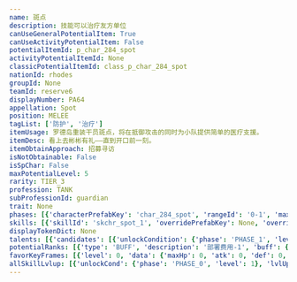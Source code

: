 ```yaml
---
name: 斑点
description: 技能可以治疗友方单位
canUseGeneralPotentialItem: True
canUseActivityPotentialItem: False
potentialItemId: p_char_284_spot
activityPotentialItemId: None
classicPotentialItemId: class_p_char_284_spot
nationId: rhodes
groupId: None
teamId: reserve6
displayNumber: PA64
appellation: Spot
position: MELEE
tagList: ['防护', '治疗']
itemUsage: 罗德岛重装干员斑点，将在抵御攻击的同时为小队提供简单的医疗支援。
itemDesc: 看上去彬彬有礼——直到开口前一刻。
itemObtainApproach: 招募寻访
isNotObtainable: False
isSpChar: False
maxPotentialLevel: 5
rarity: TIER_3
profession: TANK
subProfessionId: guardian
trait: None
phases: [{'characterPrefabKey': 'char_284_spot', 'rangeId': '0-1', 'maxLevel': 40, 'attributesKeyFrames': [{'level': 1, 'data': {'maxHp': 1057, 'atk': 165, 'def': 225, 'magicResistance': 10.0, 'cost': 15, 'blockCnt': 2, 'moveSpeed': 1.0, 'attackSpeed': 100.0, 'baseAttackTime': 1.2, 'respawnTime': 70, 'hpRecoveryPerSec': 0.0, 'spRecoveryPerSec': 1.0, 'maxDeployCount': 1, 'maxDeckStackCnt': 0, 'tauntLevel': 0, 'massLevel': 0, 'baseForceLevel': 0, 'stunImmune': False, 'silenceImmune': False, 'sleepImmune': False, 'frozenImmune': False, 'levitateImmune': False}}, {'level': 40, 'data': {'maxHp': 1429, 'atk': 236, 'def': 331, 'magicResistance': 10.0, 'cost': 15, 'blockCnt': 2, 'moveSpeed': 1.0, 'attackSpeed': 100.0, 'baseAttackTime': 1.2, 'respawnTime': 70, 'hpRecoveryPerSec': 0.0, 'spRecoveryPerSec': 1.0, 'maxDeployCount': 1, 'maxDeckStackCnt': 0, 'tauntLevel': 0, 'massLevel': 0, 'baseForceLevel': 0, 'stunImmune': False, 'silenceImmune': False, 'sleepImmune': False, 'frozenImmune': False, 'levitateImmune': False}}], 'evolveCost': None}, {'characterPrefabKey': 'char_284_spot', 'rangeId': '0-1', 'maxLevel': 55, 'attributesKeyFrames': [{'level': 1, 'data': {'maxHp': 1429, 'atk': 236, 'def': 331, 'magicResistance': 10.0, 'cost': 17, 'blockCnt': 3, 'moveSpeed': 1.0, 'attackSpeed': 100.0, 'baseAttackTime': 1.2, 'respawnTime': 70, 'hpRecoveryPerSec': 0.0, 'spRecoveryPerSec': 1.0, 'maxDeployCount': 1, 'maxDeckStackCnt': 0, 'tauntLevel': 0, 'massLevel': 0, 'baseForceLevel': 0, 'stunImmune': False, 'silenceImmune': False, 'sleepImmune': False, 'frozenImmune': False, 'levitateImmune': False}}, {'level': 55, 'data': {'maxHp': 1833, 'atk': 320, 'def': 442, 'magicResistance': 10.0, 'cost': 17, 'blockCnt': 3, 'moveSpeed': 1.0, 'attackSpeed': 100.0, 'baseAttackTime': 1.2, 'respawnTime': 70, 'hpRecoveryPerSec': 0.0, 'spRecoveryPerSec': 1.0, 'maxDeployCount': 1, 'maxDeckStackCnt': 0, 'tauntLevel': 0, 'massLevel': 0, 'baseForceLevel': 0, 'stunImmune': False, 'silenceImmune': False, 'sleepImmune': False, 'frozenImmune': False, 'levitateImmune': False}}], 'evolveCost': []}]
skills: [{'skillId': 'skchr_spot_1', 'overridePrefabKey': None, 'overrideTokenKey': None, 'levelUpCostCond': [], 'unlockCond': {'phase': 'PHASE_0', 'level': 1}}]
displayTokenDict: None
talents: [{'candidates': [{'unlockCondition': {'phase': 'PHASE_1', 'level': 1}, 'requiredPotentialRank': 0, 'prefabKey': '1', 'name': '烟雾加装', 'description': '治疗友方单位后为其提供持续3秒的10%物理闪避', 'rangeId': None, 'blackboard': [{'key': 'prob', 'value': 0.1, 'valueStr': None}, {'key': 'duration', 'value': 3.0, 'valueStr': None}], 'tokenKey': None}, {'unlockCondition': {'phase': 'PHASE_1', 'level': 1}, 'requiredPotentialRank': 4, 'prefabKey': '1', 'name': '烟雾加装', 'description': '治疗友方单位后为其提供持续3秒的15%<@ba.talpu>（+5%）</>物理闪避', 'rangeId': None, 'blackboard': [{'key': 'prob', 'value': 0.15, 'valueStr': None}, {'key': 'duration', 'value': 3.0, 'valueStr': None}], 'tokenKey': None}, {'unlockCondition': {'phase': 'PHASE_1', 'level': 55}, 'requiredPotentialRank': 0, 'prefabKey': '1', 'name': '烟雾加装', 'description': '治疗友方单位后为其提供持续3秒的20%物理闪避', 'rangeId': None, 'blackboard': [{'key': 'prob', 'value': 0.2, 'valueStr': None}, {'key': 'duration', 'value': 3.0, 'valueStr': None}], 'tokenKey': None}, {'unlockCondition': {'phase': 'PHASE_1', 'level': 55}, 'requiredPotentialRank': 4, 'prefabKey': '1', 'name': '烟雾加装', 'description': '治疗友方单位后为其提供持续3秒的25%<@ba.talpu>（+5%）</>物理闪避', 'rangeId': None, 'blackboard': [{'key': 'prob', 'value': 0.25, 'valueStr': None}, {'key': 'duration', 'value': 3.0, 'valueStr': None}], 'tokenKey': None}]}]
potentialRanks: [{'type': 'BUFF', 'description': '部署费用-1', 'buff': {'attributes': {'abnormalFlags': None, 'abnormalImmunes': None, 'abnormalAntis': None, 'abnormalCombos': None, 'abnormalComboImmunes': None, 'attributeModifiers': [{'attributeType': 'COST', 'formulaItem': 'ADDITION', 'value': -1.0, 'loadFromBlackboard': False, 'fetchBaseValueFromSourceEntity': False}]}}, 'equivalentCost': None}, {'type': 'BUFF', 'description': '再部署时间-4秒', 'buff': {'attributes': {'abnormalFlags': None, 'abnormalImmunes': None, 'abnormalAntis': None, 'abnormalCombos': None, 'abnormalComboImmunes': None, 'attributeModifiers': [{'attributeType': 'RESPAWN_TIME', 'formulaItem': 'ADDITION', 'value': -4.0, 'loadFromBlackboard': False, 'fetchBaseValueFromSourceEntity': False}]}}, 'equivalentCost': None}, {'type': 'BUFF', 'description': '防御力+24', 'buff': {'attributes': {'abnormalFlags': None, 'abnormalImmunes': None, 'abnormalAntis': None, 'abnormalCombos': None, 'abnormalComboImmunes': None, 'attributeModifiers': [{'attributeType': 'DEF', 'formulaItem': 'ADDITION', 'value': 24.0, 'loadFromBlackboard': False, 'fetchBaseValueFromSourceEntity': False}]}}, 'equivalentCost': None}, {'type': 'CUSTOM', 'description': '天赋效果增强', 'buff': None, 'equivalentCost': None}, {'type': 'BUFF', 'description': '部署费用-1', 'buff': {'attributes': {'abnormalFlags': None, 'abnormalImmunes': None, 'abnormalAntis': None, 'abnormalCombos': None, 'abnormalComboImmunes': None, 'attributeModifiers': [{'attributeType': 'COST', 'formulaItem': 'ADDITION', 'value': -1.0, 'loadFromBlackboard': False, 'fetchBaseValueFromSourceEntity': False}]}}, 'equivalentCost': None}]
favorKeyFrames: [{'level': 0, 'data': {'maxHp': 0, 'atk': 0, 'def': 0, 'magicResistance': 0.0, 'cost': 0, 'blockCnt': 0, 'moveSpeed': 0.0, 'attackSpeed': 0.0, 'baseAttackTime': 0.0, 'respawnTime': 0, 'hpRecoveryPerSec': 0.0, 'spRecoveryPerSec': 0.0, 'maxDeployCount': 0, 'maxDeckStackCnt': 0, 'tauntLevel': 0, 'massLevel': 0, 'baseForceLevel': 0, 'stunImmune': False, 'silenceImmune': False, 'sleepImmune': False, 'frozenImmune': False, 'levitateImmune': False}}, {'level': 50, 'data': {'maxHp': 0, 'atk': 30, 'def': 30, 'magicResistance': 0.0, 'cost': 0, 'blockCnt': 0, 'moveSpeed': 0.0, 'attackSpeed': 0.0, 'baseAttackTime': 0.0, 'respawnTime': 0, 'hpRecoveryPerSec': 0.0, 'spRecoveryPerSec': 0.0, 'maxDeployCount': 0, 'maxDeckStackCnt': 0, 'tauntLevel': 0, 'massLevel': 0, 'baseForceLevel': 0, 'stunImmune': False, 'silenceImmune': False, 'sleepImmune': False, 'frozenImmune': False, 'levitateImmune': False}}]
allSkillLvlup: [{'unlockCond': {'phase': 'PHASE_0', 'level': 1}, 'lvlUpCost': [{'id': '3301', 'count': 1, 'type': 'MATERIAL'}]}, {'unlockCond': {'phase': 'PHASE_0', 'level': 1}, 'lvlUpCost': [{'id': '3301', 'count': 2, 'type': 'MATERIAL'}, {'id': '30051', 'count': 1, 'type': 'MATERIAL'}]}, {'unlockCond': {'phase': 'PHASE_0', 'level': 1}, 'lvlUpCost': [{'id': '3302', 'count': 1, 'type': 'MATERIAL'}, {'id': '30062', 'count': 1, 'type': 'MATERIAL'}]}, {'unlockCond': {'phase': 'PHASE_1', 'level': 1}, 'lvlUpCost': [{'id': '3302', 'count': 1, 'type': 'MATERIAL'}, {'id': '30012', 'count': 3, 'type': 'MATERIAL'}]}, {'unlockCond': {'phase': 'PHASE_1', 'level': 1}, 'lvlUpCost': [{'id': '3302', 'count': 1, 'type': 'MATERIAL'}, {'id': '30103', 'count': 1, 'type': 'MATERIAL'}]}, {'unlockCond': {'phase': 'PHASE_1', 'level': 1}, 'lvlUpCost': [{'id': '3303', 'count': 2, 'type': 'MATERIAL'}, {'id': '30013', 'count': 2, 'type': 'MATERIAL'}]}]
---
```



